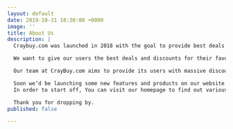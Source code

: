 ```yaml
---
layout: default
date: 2019-10-31 18:30:00 +0000
image: ''
title: About Us
description: |
  Craybuy.com was launched in 2018 with the goal to provide best deals and coupons to its visitors. We are also a small network of publishers who collectively promote various offers.

  We want to give our users the best deals and discounts for their favourite brands.

  Our team at CrayBuy.com aims to provide its users with massive discounts and offers through which they can save your hard earned money for various categories and stores. We take pride in providing best service to our userss. Users are allowed to share coupons with their friends and families and help spread the love!

  Soon we’d be launching some new features and products on our website so stay tuned.
  In order to start off, You can visit our homepage to find out various stores and the discounts that we offer.

  Thank you for dropping by.
published: false

---
```

